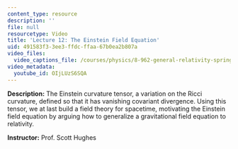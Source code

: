 ```yaml
---
content_type: resource
description: ''
file: null
resourcetype: Video
title: 'Lecture 12: The Einstein Field Equation'
uid: 491583f3-3ee3-ffdc-ffaa-67b0ea2b807a
video_files:
  video_captions_file: /courses/physics/8-962-general-relativity-spring-2020/video-lectures/lecture-12-the-einstein-field-equation/OIjLUzS6SQA.vtt
video_metadata:
  youtube_id: OIjLUzS6SQA
---
```


**Description:** The Einstein curvature tensor, a variation on the Ricci curvature, defined so that it has vanishing covariant divergence. Using this tensor, we at last build a field theory for spacetime, motivating the Einstein field equation by arguing how to generalize a gravitational field equation to relativity.

**Instructor:** Prof. Scott Hughes